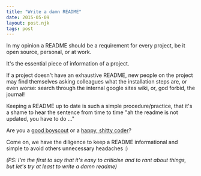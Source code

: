 ```yaml
---
title: "Write a damn README"
date: 2015-05-09
layout: post.njk
tags: post
---
```


In my opinion a README should be a requirement for every project, be it open source, personal, or at work.

It's the essential piece of information of a project.

If a project doesn't have an exhaustive README, new people on the project may find themselves asking colleagues what the installation steps are, or even worse: search through the internal google sites wiki, or, god forbid, the journal!

Keeping a README up to date is such a simple procedure/practice, that it's a shame to hear the sentence from time to time "ah the readme is not updated, you have to do ..."

Are you a [good boyscout](http://programmer.97things.oreilly.com/wiki/index.php/The_Boy_Scout_Rule) or a [happy, shitty coder](http://shittysomething.com)?

Come on, we have the diligence to keep a README informational and simple to avoid others unnecessary headaches :)

*(PS: I'm the first to say that it's easy to criticise and to rant about things, but let's try at least to write a damn readme)*
